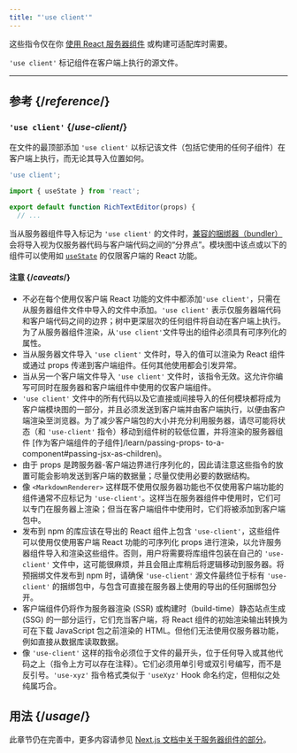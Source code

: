 ```yaml
---
title: "'use client'"
---
```


<Note>

这些指令仅在你 [使用 React 服务器组件](/learn/start-a-new-react-project#bleeding-edge-react-frameworks) 或构建可适配库时需要。

</Note>


<Intro>

`'use client'` 标记组件在客户端上执行的源文件。

</Intro>

<InlineToc />

---

## 参考 {/*reference*/}

### `'use client'` {/*use-client*/}

在文件的最顶部添加 `'use client'` 以标记该文件（包括它使用的任何子组件）在客户端上执行，而无论其导入位置如何。

```js
'use client';

import { useState } from 'react';

export default function RichTextEditor(props) {
  // ...
```

当从服务器组件导入标记为 `'use client'` 的文件时，[兼容的捆绑器（bundler）](/learn/start-a-new-react-project#bleeding-edge-react-frameworks) 会将导入视为仅服务器代码与客户端代码之间的“分界点”。模块图中该点或以下的组件可以使用如 [`useState`](/reference/react/useState) 的仅限客户端的 React 功能。

#### 注意 {/*caveats*/}

* 不必在每个使用仅客户端 React 功能的文件中都添加`'use client'`，只需在从服务器组件文件中导入的文件中添加。`'use client'` 表示仅服务器端代码和客户端代码之间的边界；树中更深层次的任何组件将自动在客户端上执行。为了从服务器组件渲染，从`'use client'`文件导出的组件必须具有可序列化的属性。
* 当从服务器文件导入 `'use client'` 文件时，导入的值可以渲染为 React 组件或通过 props 传递到客户端组件。任何其他使用都会引发异常。
* 当从另一个客户端文件导入 `'use client'` 文件时，该指令无效。这允许你编写可同时在服务器和客户端组件中使用的仅客户端组件。
* `'use client'` 文件中的所有代码以及它直接或间接导入的任何模块都将成为客户端模块图的一部分，并且必须发送到客户端并由客户端执行，以便由客户端渲染至浏览器。为了减少客户端包的大小并充分利用服务器，请尽可能将状态（和 `'use-client'` 指令）移动到组件树的较低位置，并将渲染的服务器组件 [作为客户端组件的子组件]/learn/passing-props- to-a-component#passing-jsx-as-children)。
* 由于 props 是跨服务器-客户端边界进行序列化的，因此请注意这些指令的放置可能会影响发送到客户端的数据量；尽量仅使用必要的数据结构。
* 像 `<MarkdownRenderer>` 这样既不使用仅服务器功能也不仅使用客户端功能的组件通常不应标记为 `'use-client'`。这样当在服务器组件中使用时，它们可以专门在服务器上渲染；但当在客户端组件中使用时，它们将被添加到客户端包中。
* 发布到 npm 的库应该在导出的 React 组件上包含 `'use-client'`，这些组件可以使用仅使用客户端 React 功能的可序列化 props 进行渲染，以允许服务器组件导入和渲染这些组件。否则，用户将需要将库组件包装在自己的 `'use-client'` 文件中，这可能很麻烦，并且会阻止库稍后将逻辑移动到服务器。将预捆绑文件发布到 npm 时，请确保 `'use-client'` 源文件最终位于标有 `'use-client'` 的捆绑包中，与包含可直接在服务器上使用的导出的任何捆绑包分开。
* 客户端组件仍将作为服务器渲染 (SSR) 或构建时（build-time）静态站点生成 (SSG) 的一部分运行，它们充当客户端，将 React 组件的初始渲染输出转换为可在下载 JavaScript 包之前渲染的 HTML。但他们无法使用仅服务器功能，例如直接从数据库读取数据。
* 像 `'use-client'` 这样的指令必须位于文件的最开头，位于任何导入或其他代码之上（指令上方可以存在注释）。它们必须用单引号或双引号编写，而不是反引号。`'use-xyz'` 指令格式类似于 `'useXyz'` Hook 命名约定，但相似之处纯属巧合。

## 用法 {/*usage*/}

<Wip>

此章节仍在完善中，更多内容请参见 [Next.js 文档中关于服务器组件的部分](https://beta.nextjs.org/docs/rendering/server-and-client-components)。

</Wip>

